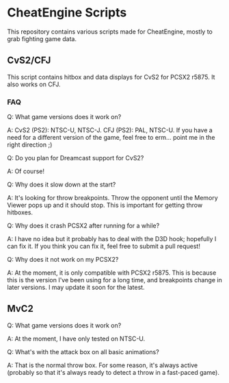 # CheatEngine Scripts
This repository contains various scripts made for CheatEngine, mostly to grab fighting game data.

## CvS2/CFJ
This script contains hitbox and data displays for CvS2 for PCSX2 r5875. It also works on CFJ.

### FAQ
Q: What game versions does it work on?

A: CvS2 (PS2): NTSC-U, NTSC-J. CFJ (PS2): PAL, NTSC-U. If you have a need for a different version of the game, feel free to erm... point me in the right direction ;)

Q: Do you plan for Dreamcast support for CvS2?

A: Of course!

Q: Why does it slow down at the start?

A: It's looking for throw breakpoints. Throw the opponent until the Memory Viewer pops up and it should stop. This is important for getting throw hitboxes.

Q: Why does it crash PCSX2 after running for a while?

A: I have no idea but it probably has to deal with the D3D hook; hopefully I can fix it. If you think you can fix it, feel free to submit a pull request!

Q: Why does it not work on my PCSX2?

A: At the moment, it is only compatible with PCSX2 r5875. This is because this is the version I've been using for a long time, and breakpoints change in later versions. I may update it soon for the latest.

## MvC2
Q: What game versions does it work on?

A: At the moment, I have only tested on NTSC-U.

Q: What's with the attack box on all basic animations?

A: That is the normal throw box. For some reason, it's always active (probably so that it's always ready to detect a throw in a fast-paced game).
